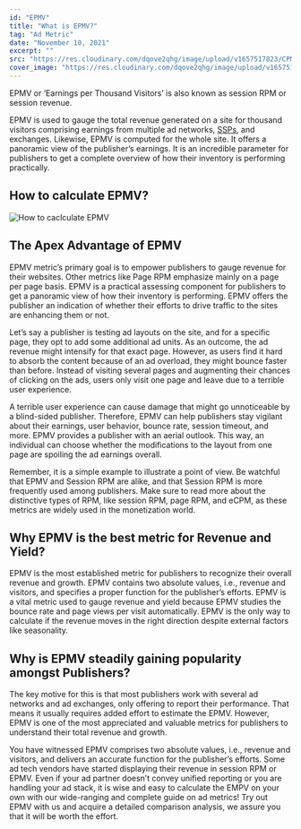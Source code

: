 ```yaml
---
id: "EPMV"
title: "What is EPMV?"
tag: "Ad Metric"
date: "November 10, 2021"
excerpt: ""
src: "https://res.cloudinary.com/dqove2qhg/image/upload/v1657517823/CPM%20Calculators/Frame_3_2_meynfe.svg"
cover_image: "https://res.cloudinary.com/dqove2qhg/image/upload/v1657517823/CPM%20Calculators/Frame_3_2_meynfe.svg"
---
```


EPMV or ‘Earnings per Thousand Visitors’ is also known as session RPM or session revenue.

EPMV is used to gauge the total revenue generated on a site for thousand visitors comprising earnings from multiple ad networks, [SSPs](https://en.wikipedia.org/wiki/Supply-side_platform), and exchanges. Likewise, EPMV is computed for the whole site. It offers a panoramic view of the publisher’s earnings. It is an incredible parameter for publishers to get a complete overview of how their inventory is performing practically.

## How to calculate EPMV?

![How to caclculate EPMV ](https://res.cloudinary.com/dqove2qhg/image/upload/v1657098579/CPM%20Calculators/epmv-how-to-calculate_btbkau.jpg)

## The Apex Advantage of EPMV

EPMV metric’s primary goal is to empower publishers to gauge revenue for their websites. Other metrics like Page RPM emphasize mainly on a page per page basis. EPMV is a practical assessing component for publishers to get a panoramic view of how their inventory is performing. EPMV offers the publisher an indication of whether their efforts to drive traffic to the sites are enhancing them or not.

Let’s say a publisher is testing ad layouts on the site, and for a specific page, they opt to add some additional ad units. As an outcome, the ad revenue might intensify for that exact page. However, as users find it hard to absorb the content because of an ad overload, they might bounce faster than before. Instead of visiting several pages and augmenting their chances of clicking on the ads, users only visit one page and leave due to a terrible user experience.

A terrible user experience can cause damage that might go unnoticeable by a blind-sided publisher. Therefore, EPMV can help publishers stay vigilant about their earnings, user behavior, bounce rate, session timeout, and more. EPMV provides a publisher with an aerial outlook. This way, an individual can choose whether the modifications to the layout from one page are spoiling the ad earnings overall.

Remember, it is a simple example to illustrate a point of view. Be watchful that EPMV and Session RPM are alike, and that Session RPM is more frequently used among publishers. Make sure to read more about the distinctive types of RPM, like session RPM, page RPM, and eCPM, as these metrics are widely used in the monetization world.

## Why EPMV is the best metric for Revenue and Yield?

EPMV is the most established metric for publishers to recognize their overall revenue and growth. EPMV contains two absolute values, i.e., revenue and visitors, and specifies a proper function for the publisher’s efforts. EPMV is a vital metric used to gauge revenue and yield because EPMV studies the bounce rate and page views per visit automatically. EPMV is the only way to calculate if the revenue moves in the right direction despite external factors like seasonality.

## Why is EPMV steadily gaining popularity amongst Publishers?

The key motive for this is that most publishers work with several ad networks and ad exchanges, only offering to report their performance. That means it usually requires added effort to estimate the EPMV. However, EPMV is one of the most appreciated and valuable metrics for publishers to understand their total revenue and growth.

You have witnessed EPMV comprises two absolute values, i.e., revenue and visitors, and delivers an accurate function for the publisher’s efforts. Some ad tech vendors have started displaying their revenue in session RPM or EPMV. Even if your ad partner doesn’t convey unified reporting or you are handling your ad stack, it is wise and easy to calculate the EMPV on your own with our wide-ranging and complete guide on ad metrics! Try out EPMV with us and acquire a detailed comparison analysis, we assure you that it will be worth the effort.
